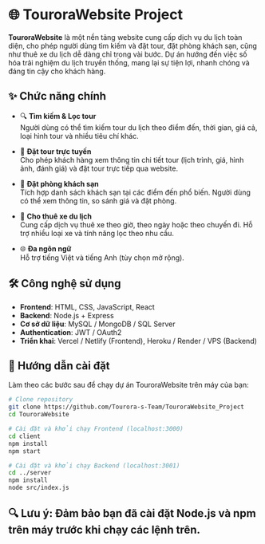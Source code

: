 # 🌐 TouroraWebsite Project

**TouroraWebsite** là một nền tảng website cung cấp dịch vụ du lịch toàn diện, cho phép người dùng tìm kiếm và đặt tour, đặt phòng khách sạn, cũng như thuê xe du lịch dễ dàng chỉ trong vài bước. Dự án hướng đến việc số hóa trải nghiệm du lịch truyền thống, mang lại sự tiện lợi, nhanh chóng và đáng tin cậy cho khách hàng.

## ✨ Chức năng chính

- 🔍 **Tìm kiếm & Lọc tour**  
  Người dùng có thể tìm kiếm tour du lịch theo điểm đến, thời gian, giá cả, loại hình tour và nhiều tiêu chí khác.

- 🧭 **Đặt tour trực tuyến**  
  Cho phép khách hàng xem thông tin chi tiết tour (lịch trình, giá, hình ảnh, đánh giá) và đặt tour trực tiếp qua website.

- 🏨 **Đặt phòng khách sạn**  
  Tích hợp danh sách khách sạn tại các điểm đến phổ biến. Người dùng có thể xem thông tin, so sánh giá và đặt phòng.

- 🚗 **Cho thuê xe du lịch**  
  Cung cấp dịch vụ thuê xe theo giờ, theo ngày hoặc theo chuyến đi. Hỗ trợ nhiều loại xe và tính năng lọc theo nhu cầu.

- 🌐 **Đa ngôn ngữ**
  <br>Hỗ trợ tiếng Việt và tiếng Anh (tùy chọn mở rộng).

## 🛠️ Công nghệ sử dụng

- **Frontend**: HTML, CSS, JavaScript, React
- **Backend**: Node.js + Express
- **Cơ sở dữ liệu**: MySQL / MongoDB / SQL Server
- **Authentication**: JWT / OAuth2
- **Triển khai**: Vercel / Netlify (Frontend), Heroku / Render / VPS (Backend)

## 🚀 Hướng dẫn cài đặt

Làm theo các bước sau để chạy dự án TouroraWebsite trên máy của bạn:

```bash
# Clone repository
git clone https://github.com/Tourora-s-Team/TouroraWebsite_Project
cd TouroraWebsite

# Cài đặt và khởi chạy Frontend (localhost:3000)
cd client
npm install
npm start

# Cài đặt và khởi chạy Backend (localhost:3001)
cd ../server
npm install
node src/index.js
```
## 🔍 **Lưu ý:** Đảm bảo bạn đã cài đặt Node.js và npm trên máy trước khi chạy các lệnh trên. 
